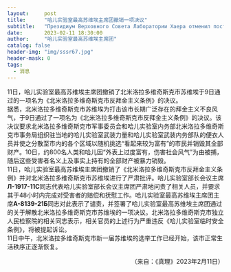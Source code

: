 ```yaml
---
layout:     post
title:      "哈儿实验室最高苏维埃主席团撤销一项决议"
subtitle:   "Президиум Верховного Совета Лаборатории Хаера отменил постановление"
date:       2023-02-11 18:30:00
author:     "哈儿实验室最高苏维埃主席团"
catalog: false
header-img: "img/sssr67.jpg"
header-mask: 0
tags:
  - 消息
---
```


11日，哈儿实验室最高苏维埃主席团撤销了北米洛拉多维奇斯克市苏维埃于9日通过的一项名为《北米洛拉多维奇斯克市反拜金主义条例》的决议。  
据悉，北米洛拉多维奇斯克市苏维埃为打击该市长期广泛存在的拜金主义不良风气，于9日通过了一项名为《北米洛拉多维奇斯克市反拜金主义条例》的决议。该决议要求北米洛拉多维奇斯克市军事委员会和哈儿实验室内务部北米洛拉多维奇斯克市事务局组织驻当地的哈儿实验室武装力量和哈儿实验室武装内务部队的便衣人员并使之分散至市内的各个区域以随机挑选“看起来较为富有”的市民并销毁其全部财产。10日，约800名人类和哈儿因“外表上过度富有，伤害社会风气”为由被捕，随后这些受害者名义上及事实上持有的全部财产被暴力销毁。  
11日，哈儿实验室最高苏维埃主席团撤销了《北米洛拉多维奇斯克市反拜金主义条例》并对北米洛拉多维奇斯克市苏维埃进行了严肃批评。哈儿实验室部长会议主席**Л-1917-11С**同志代表哈儿实验室部长会议主席团严肃地问责了相关人员，并要求其于48小时内完成对受害者的赔偿和抚慰工作。哈儿实验室最高苏维埃主席团主席**А-8139-21Б**同志对此表示了谴责，并签署了哈儿实验室最高苏维埃主席团通过的关于解散北米洛拉多维奇斯克市苏维埃的一项决议。北米洛拉多维奇斯克市独立人民检察院的相关同志表示，相关官员的上述行为严重违反《哈儿实验室临时安全条例》，将被提起诉讼。  
11日中午，北米洛拉多维奇斯克市新一届苏维埃的选举工作已经开始，该市正常生活秩序正逐渐恢复。
<div style="text-align: right">（来自：《真理》2023年2月11日）</div>